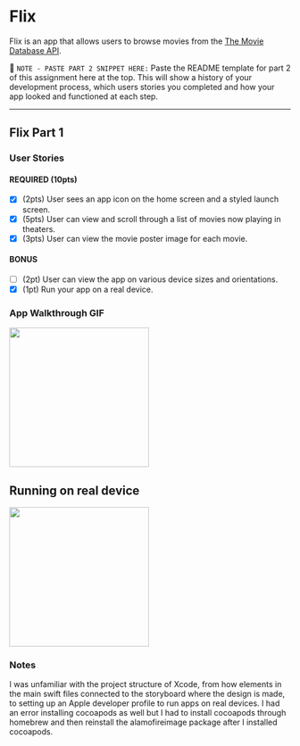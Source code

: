 # Flix

Flix is an app that allows users to browse movies from the [The Movie Database API](http://docs.themoviedb.apiary.io/#).

📝 `NOTE - PASTE PART 2 SNIPPET HERE:` Paste the README template for part 2 of this assignment here at the top. This will show a history of your development process, which users stories you completed and how your app looked and functioned at each step.

---

## Flix Part 1

### User Stories

#### REQUIRED (10pts)
- [x] (2pts) User sees an app icon on the home screen and a styled launch screen.
- [x] (5pts) User can view and scroll through a list of movies now playing in theaters.
- [x] (3pts) User can view the movie poster image for each movie.

#### BONUS
- [ ] (2pt) User can view the app on various device sizes and orientations.
- [x] (1pt) Run your app on a real device.

### App Walkthrough GIF


<img src="https://i.imgur.com/ODSG0vL.gif" width=250><br>


## Running on real device


<img src="https://i.imgur.com/PbgBFkX.gif" width=250><br>


### Notes
I was unfamiliar with the project structure of Xcode, from how elements in the main swift files connected to the storyboard where the design is made, to setting up an Apple developer profile to run apps on real devices. I had an error installing cocoapods as well but I had to install cocoapods through homebrew and then reinstall the alamofireimage package after I installed cocoapods.
